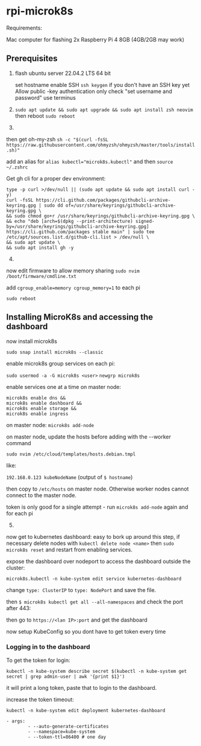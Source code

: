 # rpi-microk8s
Requirements:

Mac computer for flashing
2x Raspberry Pi 4 8GB (4GB/2GB may work)

## Prerequisites

1. flash ubuntu server 22.04.2 LTS 64 bit

	set hostname
	enable SSH
	`ssh keygen` if you don't have an SSH key yet
	Allow public -key authentication only
	check "set username and password"
	use terminus

2. `sudo apt update && sudo apt upgrade && sudo apt install zsh neovim`
then reboot `sudo reboot`

3.
then get oh-my-zsh `sh -c "$(curl -fsSL https://raw.githubusercontent.com/ohmyzsh/ohmyzsh/master/tools/install.sh)"`

add an alias for `alias kubectl="microk8s.kubectl"` and then `source ~/.zshrc`

Get gh cli for a proper dev environment:

```
type -p curl >/dev/null || (sudo apt update && sudo apt install curl -y)
curl -fsSL https://cli.github.com/packages/githubcli-archive-keyring.gpg | sudo dd of=/usr/share/keyrings/githubcli-archive-keyring.gpg \
&& sudo chmod go+r /usr/share/keyrings/githubcli-archive-keyring.gpg \
&& echo "deb [arch=$(dpkg --print-architecture) signed-by=/usr/share/keyrings/githubcli-archive-keyring.gpg] https://cli.github.com/packages stable main" | sudo tee /etc/apt/sources.list.d/github-cli.list > /dev/null \
&& sudo apt update \
&& sudo apt install gh -y
```

4.
now edit firmware to allow memory sharing
`sudo nvim /boot/firmware/cmdline.txt`

add `cgroup_enable=memory cgroup_memory=1` to each pi

`sudo reboot`

## Installing MicroK8s and accessing the dashboard
now install microk8s

`sudo snap install microk8s --classic`

enable microk8s group services on each pi:

`sudo usermod -a -G microk8s <user>`
`newgrp microk8s`

enable services one at a time on master node:
```
microk8s enable dns &&
microk8s enable dashboard &&
microk8s enable storage &&
microk8s enable ingress
```

on master node: `microk8s add-node`

on master node, update the hosts before adding with the --worker command

`sudo nvim /etc/cloud/templates/hosts.debian.tmpl`

like:

`192.168.0.123 kubeNodeName` (output of `$ hostname`)

then copy to `/etc/hosts` on master node. Otherwise worker nodes cannot connect to the master node.

token is only good for a single attempt - run `microk8s add-node` again and for each pi

5.
now get to kubernetes dashboard:
easy to bork up around this step, if necessary delete nodes with `kubectl delete node <name>` then `sudo microk8s reset` and restart from enabling services.

expose the dashboard over nodeport to access the dashboard outside the cluster:

`microk8s.kubectl -n kube-system edit service kubernetes-dashboard`

change `type: ClusterIP` to `type: NodePort` and save the file. 

then `$ microk8s kubectl get all --all-namespaces` and check the port after 443:<port>

then go to `https://<lan IP>:port` and get the dashboard

now setup KubeConfig so you dont have to get token every time <TODO>

### Logging in to the dashboard
To get the token for login:

`kubectl -n kube-system describe secret $(kubectl -n kube-system get secret | grep admin-user | awk '{print $1}')`

it will print a long token, paste that to login to the dashboard.

increase the token timeout:

`kubectl -n kube-system edit deployment kubernetes-dashboard`

```
- args:
        - --auto-generate-certificates
        - --namespace=kube-system
        - --token-ttl=86400 # one day
```